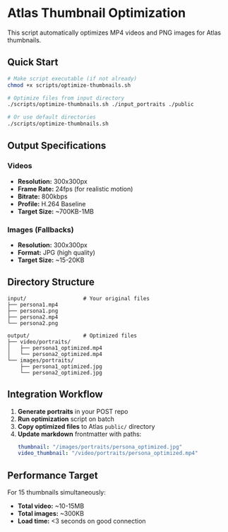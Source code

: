 # Atlas Thumbnail Optimization

This script automatically optimizes MP4 videos and PNG images for Atlas thumbnails.

## Quick Start

```bash
# Make script executable (if not already)
chmod +x scripts/optimize-thumbnails.sh

# Optimize files from input directory
./scripts/optimize-thumbnails.sh ./input_portraits ./public

# Or use default directories
./scripts/optimize-thumbnails.sh
```

## Output Specifications

### Videos
- **Resolution:** 300x300px
- **Frame Rate:** 24fps (for realistic motion)
- **Bitrate:** 800kbps
- **Profile:** H.264 Baseline
- **Target Size:** ~700KB-1MB

### Images (Fallbacks)
- **Resolution:** 300x300px
- **Format:** JPG (high quality)
- **Target Size:** ~15-20KB

## Directory Structure

```
input/                  # Your original files
├── persona1.mp4
├── persona1.png
├── persona2.mp4
└── persona2.png

output/                 # Optimized files
├── video/portraits/
│   ├── persona1_optimized.mp4
│   └── persona2_optimized.mp4
└── images/portraits/
    ├── persona1_optimized.jpg
    └── persona2_optimized.jpg
```

## Integration Workflow

1. **Generate portraits** in your POST repo
2. **Run optimization** script on batch
3. **Copy optimized files** to Atlas `public/` directory
4. **Update markdown** frontmatter with paths:
   ```yaml
   thumbnail: "/images/portraits/persona_optimized.jpg"
   video_thumbnail: "/video/portraits/persona_optimized.mp4"
   ```

## Performance Target

For 15 thumbnails simultaneously:
- **Total video:** ~10-15MB
- **Total images:** ~300KB
- **Load time:** <3 seconds on good connection